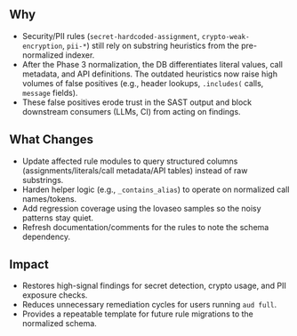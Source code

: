 ## Why
- Security/PII rules (`secret-hardcoded-assignment`, `crypto-weak-encryption`, `pii-*`) still rely on substring heuristics from the pre-normalized indexer.
- After the Phase 3 normalization, the DB differentiates literal values, call metadata, and API definitions. The outdated heuristics now raise high volumes of false positives (e.g., header lookups, `.includes(` calls, `message` fields).
- These false positives erode trust in the SAST output and block downstream consumers (LLMs, CI) from acting on findings.

## What Changes
- Update affected rule modules to query structured columns (assignments/literals/call metadata/API tables) instead of raw substrings.
- Harden helper logic (e.g., `_contains_alias`) to operate on normalized call names/tokens.
- Add regression coverage using the lovaseo samples so the noisy patterns stay quiet.
- Refresh documentation/comments for the rules to note the schema dependency.

## Impact
- Restores high-signal findings for secret detection, crypto usage, and PII exposure checks.
- Reduces unnecessary remediation cycles for users running `aud full`.
- Provides a repeatable template for future rule migrations to the normalized schema.
